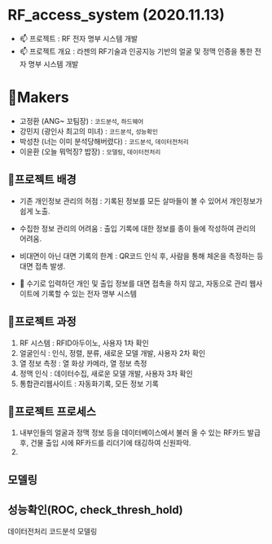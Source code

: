 # RF_access_system (2020.11.13)

  - 📫  프로젝트 : RF 전자 명부 시스템 개발
  - 📫  프로젝트 개요 : 라젠의 RF기술과 인공지능 기반의 얼굴 및 정맥 인증을 통한 전자 명부 시스템 개발 

# 🎈Makers
- 고정환 (ANG~ 꼬팀장) : `코드분석`, `하드웨어`
- 강민지 (광인사 최고의 미녀) : `코드분석`, `성능확인`
- 박성찬 (너는 이미 분석당해버렸다) : `코드분석`, `데이터전처리`
- 이윤환 (오늘 뭐먹징? 밥장) : `모델링`, `데이터전처리`

## 🌠프로젝트 배경 
- 기존 개인정보 관리의 허점 : 기록된 정보를 모든 살마들이 볼 수 있어서 개인정보가 쉽게 노출.
- 수집한 정보 관리의 어려움 : 출입 기록에 대한 정보를 종이 들에 작성하여 관리의 어려움.
- 비대면이 아닌 대면 기록의 한계 : QR코드 인식 후, 사람을 통해 체온을 측정하는 등 대면 접촉 발생.


- 📌 수기로 입력하던 개인 및 출입 정보를 대면 접촉을 하지 않고, 자동으로 관리 웹사이트에 기록할 수 있는 전자 명부 시스템 

## 🌠프로젝트 과정
1. RF 시스템 : RFID아두이노, 사용자 1차 확인
2. 얼굴인식 : 인식, 정렬, 분류, 새로운 모델 개발, 사용자 2차 확인
3. 열 정보 측정 : 열 화상 카메라, 열 정보 측정
4. 정맥 인식 : 데이터수집, 새로운 모델 개발, 사용자 3차 확인
5. 통합관리웹사이트 : 자동화기록, 모든 정보 기록

## 🌠프로젝트 프로세스
1. 내부인들의 얼굴과 정맥 정보 등을 데이터베이스에서 불러 올 수 있는 RF카드 발급 후, 건물 출입 시에 RF카드를 리더기에 태깅하여 신원파악.
2. 

## 모델링

## 성능확인(ROC, check_thresh_hold)
데이터전처리
코드분석
모델링
